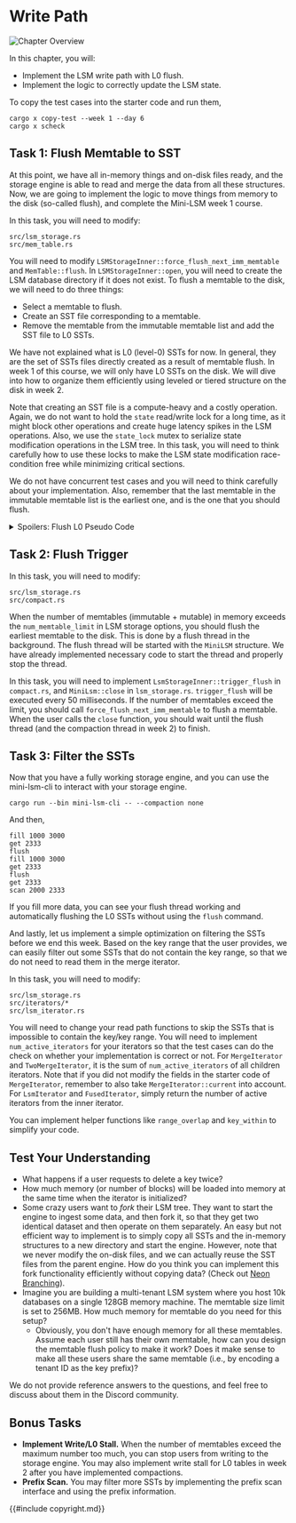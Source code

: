 <!--
  mini-lsm-book © 2022-2025 by Alex Chi Z is licensed under CC BY-NC-SA 4.0
-->

# Write Path

![Chapter Overview](./lsm-tutorial/week1-05-overview.svg)

In this chapter, you will:

* Implement the LSM write path with L0 flush.
* Implement the logic to correctly update the LSM state.


To copy the test cases into the starter code and run them,

```
cargo x copy-test --week 1 --day 6
cargo x scheck
```

## Task 1: Flush Memtable to SST

At this point, we have all in-memory things and on-disk files ready, and the storage engine is able to read and merge the data from all these structures. Now, we are going to implement the logic to move things from memory to the disk (so-called flush), and complete the Mini-LSM week 1 course.

In this task, you will need to modify:

```
src/lsm_storage.rs
src/mem_table.rs
```

You will need to modify `LSMStorageInner::force_flush_next_imm_memtable` and `MemTable::flush`. In `LSMStorageInner::open`, you will need to create the LSM database directory if it does not exist. To flush a memtable to the disk, we will need to do three things:

* Select a memtable to flush.
* Create an SST file corresponding to a memtable.
* Remove the memtable from the immutable memtable list and add the SST file to L0 SSTs.

We have not explained what is L0 (level-0) SSTs for now. In general, they are the set of SSTs files directly created as a result of memtable flush. In week 1 of this course, we will only have L0 SSTs on the disk. We will dive into how to organize them efficiently using leveled or tiered structure on the disk in week 2.

Note that creating an SST file is a compute-heavy and a costly operation. Again, we do not want to hold the `state` read/write lock for a long time, as it might block other operations and create huge latency spikes in the LSM operations. Also, we use the `state_lock` mutex to serialize state modification operations in the LSM tree. In this task, you will need to think carefully how to use these locks to make the LSM state modification race-condition free while minimizing critical sections.

We do not have concurrent test cases and you will need to think carefully about your implementation. Also, remember that the last memtable in the immutable memtable list is the earliest one, and is the one that you should flush.

<details>

<summary>Spoilers: Flush L0 Pseudo Code</summary>

```rust,no_run
fn flush_l0(&self) {
    let _state_lock = self.state_lock.lock();

    let memtable_to_flush;
    let snapshot = {
        let guard = self.state.read();
        memtable_to_flush = guard.imm_memtables.last();
    };

    let sst = memtable_to_flush.flush()?;

    {
        let guard = self.state.write();
        guard.imm_memtables.pop();
        guard.l0_sstables.insert(0, sst);
    };

}
```

</details>

## Task 2: Flush Trigger

In this task, you will need to modify:

```
src/lsm_storage.rs
src/compact.rs
```

When the number of memtables (immutable + mutable) in memory exceeds the `num_memtable_limit` in LSM storage options, you should flush the earliest memtable to the disk. This is done by a flush thread in the background. The flush thread will be started with the `MiniLSM` structure. We have already implemented necessary code to start the thread and properly stop the thread.

In this task, you will need to implement `LsmStorageInner::trigger_flush` in `compact.rs`, and `MiniLsm::close` in `lsm_storage.rs`. `trigger_flush` will be executed every 50 milliseconds. If the number of memtables exceed the limit, you should call `force_flush_next_imm_memtable` to flush a memtable. When the user calls the `close` function, you should wait until the flush thread (and the compaction thread in week 2) to finish.

## Task 3: Filter the SSTs

Now that you have a fully working storage engine, and you can use the mini-lsm-cli to interact with your storage engine.

```shell
cargo run --bin mini-lsm-cli -- --compaction none
```

And then,

```
fill 1000 3000
get 2333
flush
fill 1000 3000
get 2333
flush
get 2333
scan 2000 2333
```

If you fill more data, you can see your flush thread working and automatically flushing the L0 SSTs without using the `flush` command.

And lastly, let us implement a simple optimization on filtering the SSTs before we end this week. Based on the key range that the user provides, we can easily filter out some SSTs that do not contain the key range, so that we do not need to read them in the merge iterator.

In this task, you will need to modify:

```
src/lsm_storage.rs
src/iterators/*
src/lsm_iterator.rs
```

You will need to change your read path functions to skip the SSTs that is impossible to contain the key/key range. You will need to implement `num_active_iterators` for your iterators so that the test cases can do the check on whether your implementation is correct or not. For `MergeIterator` and `TwoMergeIterator`, it is the sum of `num_active_iterators` of all children iterators. Note that if you did not modify the fields in the starter code of `MergeIterator`, remember to also take `MergeIterator::current` into account. For `LsmIterator` and `FusedIterator`, simply return the number of active iterators from the inner iterator.

You can implement helper functions like `range_overlap` and `key_within` to simplify your code.

## Test Your Understanding

* What happens if a user requests to delete a key twice?
* How much memory (or number of blocks) will be loaded into memory at the same time when the iterator is initialized?
* Some crazy users want to *fork* their LSM tree. They want to start the engine to ingest some data, and then fork it, so that they get two identical dataset and then operate on them separately. An easy but not efficient way to implement is to simply copy all SSTs and the in-memory structures to a new directory and start the engine. However, note that we never modify the on-disk files, and we can actually reuse the SST files from the parent engine. How do you think you can implement this fork functionality efficiently without copying data? (Check out [Neon Branching](https://neon.tech/docs/introduction/branching)).
* Imagine you are building a multi-tenant LSM system where you host 10k databases on a single 128GB memory machine. The memtable size limit is set to 256MB. How much memory for memtable do you need for this setup?
  * Obviously, you don't have enough memory for all these memtables. Assume each user still has their own memtable, how can you design the memtable flush policy to make it work? Does it make sense to make all these users share the same memtable (i.e., by encoding a tenant ID as the key prefix)?

We do not provide reference answers to the questions, and feel free to discuss about them in the Discord community.

## Bonus Tasks

* **Implement Write/L0 Stall.** When the number of memtables exceed the maximum number too much, you can stop users from writing to the storage engine. You may also implement write stall for L0 tables in week 2 after you have implemented compactions.
* **Prefix Scan.** You may filter more SSTs by implementing the prefix scan interface and using the prefix information.

{{#include copyright.md}}
